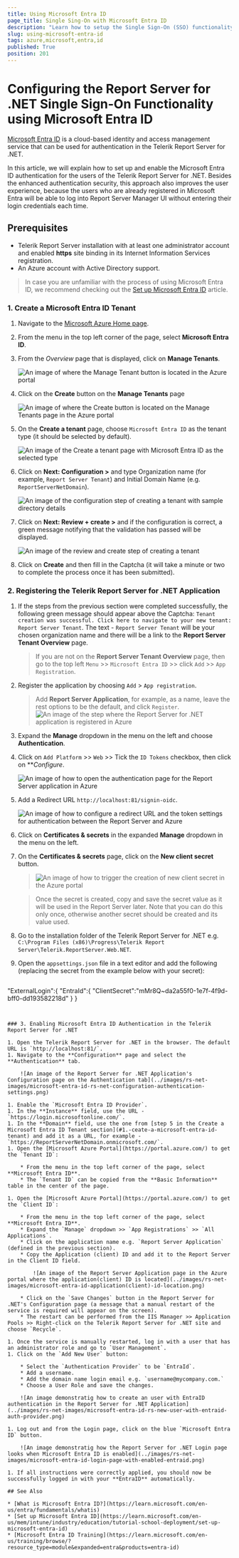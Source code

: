 ```yaml
---
title: Using Microsoft Entra ID
page_title: Single Sing-On with Microsoft Entra ID
description: "Learn how to setup the Single Sign-On (SSO) functionality in Microsoft Entra ID and use it to authenticate against the Telerik Report Server instance."
slug: using-microsoft-entra-id
tags: azure,microsoft,entra,id
published: True
position: 201
---
```


# Configuring the Report Server for .NET Single Sign-On Functionality using Microsoft Entra ID

[Microsoft Entra ID](https://learn.microsoft.com/en-us/entra/identity/) is a cloud-based identity and access management service that can be used for authentication in the Telerik Report Server for .NET. 

In this article, we will explain how to set up and enable the Microsoft Entra ID authentication for the users of the Telerik Report Server for .NET. Besides the enhanced authentication security, this approach also improves the user experience, because the users who are already registered in Microsoft Entra will be able to log into Report Server Manager UI without entering their login credentials each time.

## Prerequisites

- Telerik Report Server installation with at least one administrator account and enabled **https** site binding in its Internet Information Services registration.
- An Azure account with Active Directory support.

> In case you are unfamiliar with the process of using Microsoft Entra ID, we recommend checking out the [Set up Microsoft Entra ID](https://learn.microsoft.com/en-us/mem/intune/industry/education/tutorial-school-deployment/set-up-microsoft-entra-id) article.
### 1. Create a Microsoft Entra ID Tenant

1. Navigate to the [Microsoft Azure Home page](https://portal.azure.com/#home).
1. From the menu in the top left corner of the page, select **Microsoft Entra ID**.
1. From the *Overview* page that is displayed, click on **Manage Tenants**.

	![An image of where the Manage Tenant button is located in the Azure portal](../images/rs-net-images/microsoft-entra-id-manage-tenants-step.png)

1. Click on the **Create** button on the **Manage Tenants** page

	![An image of where the Create button is located on the Manage Tenants page in the Azure portal](../images/rs-net-images/microsoft-entra-id-create-tenant-step.png)

1. On the **Create a tenant** page, choose `Microsoft Entra ID` as the tenant type (it should be selected by default).

	![An image of the Create a tenant page with Microsoft Entra ID as the selected type](../images/rs-net-images/microsoft-entra-id-select-tenant-type-step.png)

1. Click on **Next: Configuration >** and type Organization name (for example, `Report Server Tenant`) and Initial Domain Name (e.g. `ReportServerNetDomain`).

	![An image of the configuration step of creating a tenant with sample directory details](../images/rs-net-images/microsoft-entra-id-tenant-configuration-step.png)

1. Click on **Next: Review + create >** and if the configuration is correct, a green message notifying that the validation has passed will be displayed.

	![An image of the review and create step of creating a tenant](../images/rs-net-images/microsoft-entra-id-tenant-review-step.png)

1. Click on **Create** and then fill in the Captcha (it will take a minute or two to complete the process once it has been submitted).

### 2. Registering the Telerik Report Server for .NET Application

1. If the steps from the previous section were completed successfully, the following green message should appear above the Captcha: `Tenant creation was successful. Click here to navigate to your new tenant: Report Server Tenant`. The text - `Report Server Tenant` will be your chosen organization name and there will be a link to the **Report Server Tenant Overview** page. 

	> If you are not on the **Report Server Tenant Overview** page, then go to the top left `Menu` >> `Microsoft Entra ID` >> click `Add` >> `App Registration`.
	
1. Register the application by choosing `Add` > `App registration`.

	> Add **Report Server Application**, for example, as a name, leave the rest options to be the default, and click `Register`.
	![An image of the step where the Report Server for .NET application is registered in Azure](../images/rs-net-images/microsoft-entra-id-app-registration-step.png)

1. Expand the **Manage** dropdown in the menu on the left and choose **Authentication**.
1. Click on `Add Platform` >> `Web` >> Tick the `ID Tokens` checkbox, then click on ***Configure*.

	![An image of how to open the authentication page for the Report Server application in Azure](../images/rs-net-images/microsoft-entra-id-authentication-step.png)

1. Add a Redirect URL `http://localhost:81/signin-oidc`.

	![An image of how to configure a redirect URL and the token settings for authentication between the Report Server and Azure](../images/rs-net-images/microsoft-entra-id-authentication-redirect-and-token-settings-step.png)

1. Click on **Certificates & secrets** in the expanded **Manage** dropdown in the menu on the left.
1. On the **Certificates & secrets** page, click on the **New client secret** button.

	> ![An image of how to trigger the creation of new client secret in the Azure portal](../images/rs-net-images/microsoft-entra-id-creating-client-secret-step.png)

	> Once the secret is created, copy and save the secret value as it will be used in the Report Server later. Note that you can do this only once, otherwise another secret should be created and its value used.

1. Go to the installation folder of the Telerik Report Server for .NET e.g. `C:\Program Files (x86)\Progress\Telerik Report Server\Telerik.ReportServer.Web.NET`.
1. Open the `appsettings.json` file in a text editor and add the following (replacing the secret from the example below with your secret):

	````JSON
"ExternalLogin":{
	"EntraId":{
		"ClientSecret":"mMr8Q~da2a55f0-1e7f-4f9d-bff0-dd193582218d"
	}
}
````


### 3. Enabling Microsoft Entra ID Authentication in the Telerik Report Server for .NET 

1. Open the Telerik Report Server for .NET in the browser. The default URL is `http://localhost:81/`.
1. Navigate to the **Configuration** page and select the **Authentication** tab.

	![An image of the Report Server for .NET Application's Configuration page on the Authentication tab](../images/rs-net-images/microsoft-entra-id-rs-net-configuration-authentication-settings.png)

1. Enable the `Microsoft Entra ID Provider`.
1. In the **Instance** field, use the URL - `https://login.microsoftonline.com/`.
1. In the **Domain** field, use the one from [step 5 in the Create a Microsoft Entra ID Tenant section](#1.-ceate-a-microsoft-entra-id-tenant) and add it as a URL, for example - `https://ReportServerNetDomain.onmicrosoft.com/`.
1. Open the [Microsoft Azure Portal](https://portal.azure.com/) to get the `Tenant ID`:

	* From the menu in the top left corner of the page, select **Microsoft Entra ID**.
	* The `Tenant ID` can be copied from the **Basic Information** table in the center of the page.

1. Open the [Microsoft Azure Portal](https://portal.azure.com/) to get the `Client ID`:

	* From the menu in the top left corner of the page, select **Microsoft Entra ID**.
	* Expand the `Manage` dropdown >> `App Registrations` >> `All Applications`.
	* Click on the application name e.g. `Report Server Application` (defined in the previous section).
	* Copy the Application (client) ID and add it to the Report Server in the Client ID field.

		![An image of the Report Server Application page in the Azure portal where the application(client) ID is located](../images/rs-net-images/microsoft-entra-id-application(client)-id-location.png)

	* Click on the `Save Changes` button in the Report Server for .NET's Configuration page (a message that a manual restart of the service is required will appear on the screen).
	* The restart can be performed from the IIS Manager >> Application Pools >> Right-click on the Telerik Report Server for .NET site and choose `Recycle`.	

1. Once the service is manually restarted, log in with a user that has an administrator role and go to `User Management`.
1. Click on the `Add New User` button:

	* Select the `Authentication Provider` to be `EntraId`.
	* Add a username.
	* Add the domain name login email e.g. `username@mycompany.com.`
	* Choose a User Role and save the changes.

	![An image demonstratig how to create an user with EntraID authentication in the Report Server for .NET Application](../images/rs-net-images/microsoft-entra-id-rs-new-user-with-entraid-auth-provider.png)

1. Log out and from the Login page, click on the blue `Microsoft Entra ID` button.

	![An image demonstratig how the Report Server for .NET Login page looks when Microsoft Entra ID is enabled](../images/rs-net-images/microsoft-entra-id-login-page-with-enabled-entraid.png)

1. If all instructions were correctly applied, you should now be successfully logged in with your **EntraID** automatically. 

## See Also

* [What is Microsoft Entra ID?](https://learn.microsoft.com/en-us/entra/fundamentals/whatis) 
* [Set up Microsoft Entra ID](https://learn.microsoft.com/en-us/mem/intune/industry/education/tutorial-school-deployment/set-up-microsoft-entra-id)
* [Microsoft Entra ID Training](https://learn.microsoft.com/en-us/training/browse/?resource_type=module&expanded=entra&products=entra-id)
